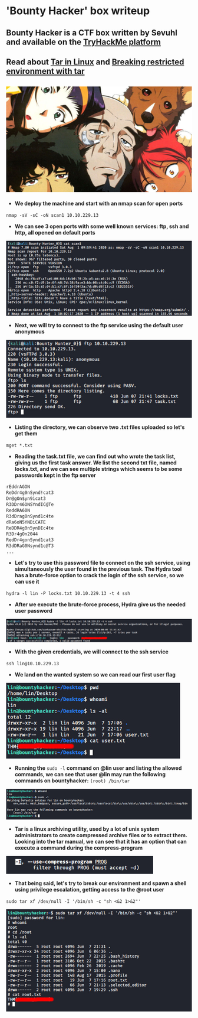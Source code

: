 # 'Bounty Hacker' box writeup

## Bounty Hacker is a CTF box written by Sevuhl and available on the [TryHackMe platform](https://tryhackme.com)

## Read about [Tar in Linux](https://www.freecodecamp.org/news/tar-in-linux-example-tar-gz-tar-file-and-tar-directory-and-tar-compress-commands/) and [Breaking restricted environment with tar](https://gtfobins.github.io/gtfobins/tar/)

## ![bg](images/background.jpg?raw=true "Title")

+ **We deploy the machine and start with an nmap scan for open ports**

``nmap -sV -sC -oN scan1 10.10.229.13``

+ **We can see 3 open ports with some well known services: ftp, ssh and http, all opened on default ports**

![1](images/nmap_scan.jpg?raw=true "Nmap_scan")

+ **Next, we will try to connect to the ftp service using the default user anonymous**

![2](images/ftp_login.jpg?raw=true "Ftp_login")

+ **Listing the directory, we can observe two .txt files uploaded so let's get them**

``mget *.txt``

+ **Reading the task.txt file, we can find out who wrote the task list, giving us the first task answer. We list the second txt file, named locks.txt, and we can see multiple strings which seems to be some passwords kept in the ftp server**

```text
rEddrAGON
ReDdr4g0nSynd!cat3
Dr@gOn$yn9icat3
R3DDr46ONSYndIC@Te
ReddRA60N
R3dDrag0nSynd1c4te
dRa6oN5YNDiCATE
ReDDR4g0n5ynDIc4te
R3Dr4gOn2044
RedDr4gonSynd1cat3
R3dDRaG0Nsynd1c@T3
...
```

+ **Let's try to use this password file to connect on the ssh service, using simultaneously the user found in the previous task. The Hydra tool has a brute-force option to crack the login of the ssh service, so we can use it**

``hydra -l lin -P locks.txt 10.10.229.13 -t 4 ssh``

+ **After we execute the brute-force process, Hydra give us the needed user password**

![3](images/hydra_brute.jpg?raw=true "Hydra")

+ **With the given credentials, we will connect to the ssh service**

``ssh lin@10.10.229.13``

+ **We land on the wanted system so we can read our first user flag**

![4](images/first_flag.jpg?raw=true "first_flag")

+ **Running the** ``sudo -l`` **command on @lin user and listing the allowed commands, we can see that user @lin may run the following commands on bountyhacker:**
      ``(root) /bin/tar``

![5](images/whoami.jpg?raw=true "whoami")

+ **Tar is a linux archiving utility, used by a lot of unix system administrators to create compressed archive files or to extract them. Looking into the tar manual, we can see that it has an option that can execute a command during the compress-program**

![6](images/tar.jpg?raw=true "tar manual")

+ **That being said, let's try to break our environment and spawn a shell using privilege escalation, getting access to the @root user**

``sudo tar xf /dev/null -I '/bin/sh -c "sh <&2 1>&2"'``

![Alt text](images/root_flag.jpg?raw=true "root_flag")
